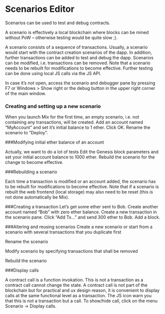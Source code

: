 # Scenarios Editor

Scenarios can be used to test and debug contracts. 

A scenario is effectively a local blockchain where blocks can be mined without PoW – otherwise testing would be quite slow ;). 

A scenario consists of a sequence of transactions. Usually, a scenario would start with the contract creation scenarios of the dapp. In addition, further transactions can be added to test and debug the dapp. Scenarios can be modified, i.e. transactions can be removed. Note that a scenario needs to be rebuilt for modifications to become effective. Further testing can be done using local JS calls via the JS API.

In case it’s not open, access the scenario and debugger pane by pressing F7 or Windows > Show right or the debug button in the upper right corner of the main window. 

### Creating and setting up a new scenario

When you launch Mix for the first time, an empty scenario, i.e. not containing any transactions, will be created.
Add an account named “MyAccount” and set it’s initial balance to 1 ether. Click OK. 
Rename the scenario to “Deploy”.

###Modifying initial ether balance of an account

Actually, we want to do a lot of tests 
Edit the Genesis block parameters and set your initial account balance to 1000 ether.
Rebuild the scenario for the change to become effective.

###Rebuilding a scenario

Each time a transaction is modified or an account added, the scenario has to be rebuilt for modifications to become effective.
Note that if a scenario is rebuilt the web frontend (local storage) may also need to be reset (this is not done automatically be Mix). 

###Creating a transaction
Let’s get some ether sent to Bob. 
Create another account named “Bob” with zero ether balance. 
Create a new transaction in the scenario pane. Click “Add Tx…” and send 300 ether to Bob. 
Add a block.

 
###Altering and reusing scenarios
Create a new scenario or start from a scenario with several transactions that you duplicate first

Rename the scenario

Modify scenario by specifying transactions that shall be removed

Rebuild the scenario

###Display calls

A contract call is a function invokation. This is not a transaction as a contract call cannot change the state.
A contract call is not part of the blockchain but for practical and ux design reason, it is convenient to display calls at the same functional level as a transaction. The JS icon warn you that this is not a transaction but a call.
To show/hide call, click on the menu Scenario -> Display calls.


